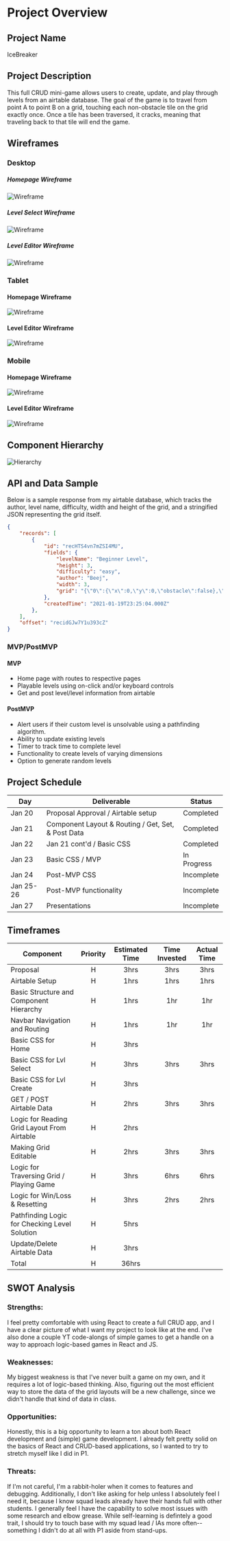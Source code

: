 # Project Overview

## Project Name

IceBreaker
## Project Description

This full CRUD mini-game allows users to create, update, and play through levels from an airtable database. The goal of the game is to travel from point A to point B on a grid, touching each non-obstacle tile on the grid exactly once. Once a tile has been traversed, it cracks, meaning that traveling back to that tile will end the game.

## Wireframes
### Desktop
##### Homepage Wireframe
![Wireframe](./assets/homePage.png)

##### Level Select Wireframe
![Wireframe](./assets/levelSelect.png)

##### Level Editor Wireframe
![Wireframe](./assets/levelForm.png)

### Tablet

#### Homepage Wireframe
![Wireframe](./assets/tabletHome.png)

#### Level Editor Wireframe
![Wireframe](./assets/tabletEdit.png)

### Mobile

#### Homepage Wireframe
![Wireframe](./assets/mobileHome.png)

#### Level Editor Wireframe
![Wireframe](./assets/mobileEdit.png)

## Component Hierarchy
![Hierarchy](./assets/hierarchy.png)

## API and Data Sample

Below is a sample response from my airtable database, which tracks the author, level name, difficulty, width and height of the grid, and a stringified JSON representing the grid itself.

```json
{
    "records": [
        {
            "id": "recHTS4vn7mZSI4MU",
            "fields": {
                "levelName": "Beginner Level",
                "height": 3,
                "difficulty": "easy",
                "author": "Beej",
                "width": 3,
                "grid": "{\"0\":{\"x\":0,\"y\":0,\"obstacle\":false},\"1\":{\"x\":1,\"y\":0,\"obstacle\":false},\"2\":{\"x\":2,\"y\":0,\"obstacle\":false},\"3\":{\"x\":0,\"y\":1,\"obstacle\":false},\"4\":{\"x\":..."
            },
            "createdTime": "2021-01-19T23:25:04.000Z"
        },
    ],
    "offset": "recidGJw7Y1u393cZ"
}
```

### MVP/PostMVP
#### MVP 

- Home page with routes to respective pages
- Playable levels using on-click and/or keyboard controls
- Get and post level/level information from airtable

#### PostMVP  

- Alert users if their custom level is unsolvable using a pathfinding algorithm.
- Ability to update existing levels
- Timer to track time to complete level
- Functionality to create levels of varying dimensions
- Option to generate random levels

## Project Schedule

|  Day | Deliverable | Status
|---|---| ---|
|Jan 20| Proposal Approval / Airtable setup | Completed
|Jan 21| Component Layout & Routing / Get, Set, & Post Data | Completed
|Jan 22| Jan 21 cont'd / Basic CSS | Completed
|Jan 23| Basic CSS / MVP | In Progress
|Jan 24| Post-MVP CSS  | Incomplete
|Jan 25-26| Post-MVP functionality | Incomplete
|Jan 27| Presentations | Incomplete

## Timeframes

| Component | Priority | Estimated Time | Time Invested | Actual Time |
| --- | :---: |  :---: | :---: | :---: |
| Proposal | H | 3hrs| 3hrs | 3hrs |
| Airtable Setup | H | 1hrs| 1hrs | 1hrs |
| Basic Structure and Component Hierarchy | H | 1hrs | 1hr | 1hr |
| Navbar Navigation and Routing | H | 1hrs| 1hr | 1hr |
| Basic CSS for Home | H | 3hrs|  |  |
| Basic CSS for Lvl Select | H | 3hrs| 3hrs | 3hrs |
| Basic CSS for Lvl Create | H | 3hrs|  |  |
| GET / POST Airtable Data | H | 2hrs| 3hrs | 3hrs |
| Logic for Reading Grid Layout From Airtable | H | 2hrs|  |  |
| Making Grid Editable | H | 2hrs| 3hrs | 3hrs |
| Logic for Traversing Grid / Playing Game | H | 3hrs | 6hrs | 6hrs |
| Logic for Win/Loss & Resetting | H | 3hrs| 2hrs | 2hrs |
| Pathfinding Logic for Checking Level Solution | H | 5hrs|  |  |
| Update/Delete Airtable Data | H | 3hrs|  |  |
| Total | H | 36hrs |  |  |

## SWOT Analysis

### Strengths:

I feel pretty comfortable with using React to create a full CRUD app, and I have a clear picture of what I want my project to look like at the end. I've also done a couple YT code-alongs of simple games to get a handle on a way to approach logic-based games in React and JS.

### Weaknesses:

My biggest weakness is that I've never built a game on my own, and it requires a lot of logic-based thinking. Also, figuring out the most efficient way to store the data of the grid layouts will be a new challenge, since we didn't handle that kind of data in class.

### Opportunities:

Honestly, this is a big opportunity to learn a ton about both React development and (simple) game development. I already felt pretty solid on the basics of React and CRUD-based applications, so I wanted to try to stretch myself like I did in P1.
### Threats:

If I'm not careful, I'm a rabbit-holer when it comes to features and debugging. Additionally, I don't like asking for help unless I absolutely feel I need it, because I know squad leads already have their hands full with other students. I generally feel I have the capability to solve most issues with some research and elbow grease. While self-learning is defintely a good trait, I should try to touch base with my squad lead / IAs more often--something I didn't do at all with P1 aside from stand-ups.